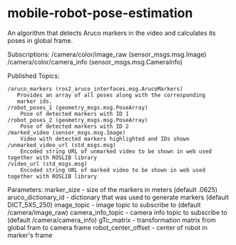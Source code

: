 # mobile-robot-pose-estimation
An algorithm that detects Aruco markers in the video and calculates its poses in global frame.

Subscriptions:
   /camera/color/image_raw (sensor_msgs.msg.Image)
   /camera/color/camera_info (sensor_msgs.msg.CameraInfo)

Published Topics:

    /aruco_markers (ros2_aruco_interfaces.msg.ArucoMarkers)
       Provides an array of all poses along with the corresponding
       marker ids.
    /robot_poses_1 (geometry_msgs.msg.PoseArray)
        Pose of detected markers with ID 1
    /robot_poses_2 (geometry_msgs.msg.PoseArray)
        Pose of detected markers with ID 2    
    /marked_video (sensor_msgs.msg.Image)
        Video with detected markers highlighted and IDs shown 
    /unmarked_video_url (std_msgs.msg)
        Encoded string URL of unmarked video to be shown in web used together with ROSLIB library
    /video_url (std_msgs.msg)
        Encoded string URL of marked video to be shown in web used together with ROSLIB library

Parameters:
    marker_size - size of the markers in meters (default .0625)
    aruco_dictionary_id - dictionary that was used to generate markers
                          (default DICT_5X5_250)
    image_topic - image topic to subscribe to (default /camera/image_raw)
    camera_info_topic - camera info topic to subscribe to
                         (default /camera/camera_info)
    gTc_matrix - transformation matrix from global fram to camera frame
    robot_center_offset - center of robot in marker's frame
